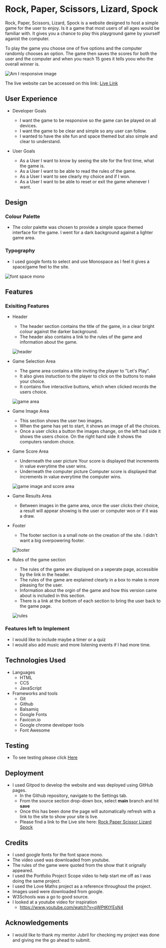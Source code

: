# Rock, Paper, Scissors, Lizard, Spock
Rock, Paper, Scissors, Lizard, Spock is a website designed to host a simple game for the user to enjoy.  Is it a game that most users of all ages would be familiar with. It gives you a chance to play this playground game by yourself aganist the computer.

To play the game you choose one of five options and the computer randomly chooses an option. The game then saves the scores for both the user and the computer and when you reach 15 goes it tells yoou who the overall winner is.

![Am I responsive image](/assets/images/readme-images/amiresponsive.png)

The live website can be accessed on this link:  [Live Link](https://angmaher.github.io/Rock-Paper-Scissors-Lizard-Spock/)

## User Experience

* Developer Goals
    * I want the game to be responsive so the game can be played on all devices.
    * I want the game to be clear and simple so any user can follow.
    * I wanted to have the site fun and space themed but also simple and clear to understand.

* User Goals
    * As a User I want to know by seeing the site for the first time, what the game is.
    * As a User I want to be able to read the rules of the game.
    * As a User I want to see clearly my choice and if I won.
    * As a User I want to be able to reset or exit the game whenever I want.

## Design

### Colour Palette
* The color palette was chosen to provide a simple space themed interface for the game. I went for a dark background against a lighter game area.

### Typography
* I used google fonts to select and use Monospace as I feel it gives a space/game feel to the site.

![font space mono](/assets/images/readme-images/font.png)



## Features

### Exisiting Features

* Header
    * The header section contains the title of the game, in a clear bright colour against the darker background.
    * The header also contains a link to the rules of the game and information about the game.

    ![header](/assets/images/readme-images/header.png)

* Game Selection Area
    * The game area contains a title inviting the player to "Let's Play".
    * It also gives instuction to the player to click on the buttons to make your choice.
    * It contains five interactive buttons, which when clicked records the users choice.
    
    ![game area](/assets/images/readme-images/game-area.png)

* Game Image Area
    * This section shows the user two images. 
    * When the game has yet to start, it shows an image of all the choices.
    * Once a user clicks a button the images change, on the left had side it shows the users choice. On the right hand side it shows the computers random choice.


* Game Score Area 
    * Underneath the user picture Your score is displayed that increments in value everytime the user wins.
    * Underneath the computer picture Computer score is displayed that increments in value everytime the computer wins.

    ![game image and score area](/assets/images/readme-images/game-image.png)

* Game Results Area
    * Between images in the game area, once the user clicks their choice, a result will appear showing is the user or computer won or if it was a draw.


* Footer
    * The footer section is a small note on the creation of the site. I didn't want a big overpowering footer.


    ![footer](/assets/images/readme-images/footer.png)

* Rules of the game section
    * The rules of the game are displayed on a seperate page, accessible by the link in the header.
    * The rules of the game are explained clearly in a box to make is more pleasing for the user.
    * Information about the orgin of the game and how this version came about is included in this section.
    * There is a link at the bottom of each section to bring the user back to the game page.

    ![rules](/assets/images/readme-images/rulespage.png)

### Features left to Implement

* I would like to include maybe a timer or a quiz
* I would also add music and more listening events if I had more time.

## Technologies Used

* Languages
    * HTML
    * CCS
    * JavaScript
* Frameworks and tools
    * Git
    * Github
    * Balsamiq
    * Google Fonts
    * Favicon.io
    * Google chrome developer tools
    * Font Awesome

## Testing
* To see testing please click [Here](testing.md)

## Deployment

* I used Gitpod to develop the website and was deployed using GitHub pages.
    * In the Github repository, navigate to the Settings tab.
    * From the source section drop-down box, select **main** branch and hit **save**
    * Once this has been done the page will automatically refresh with a link to the site to show your site is live.
    * Please find a link to the Live site here: [Rock Paper Scissor Lizard Spock](https://angmaher.github.io/Rock-Paper-Scissors-Lizard-Spock/)

## Credits

* I used google fonts for the font space mono.
* The video used was downloaded from youtube.
* The rules of the game were quoted from the show that it orignally appeared.
* I used the Portfolio Project Scope video to help start me off as I was doing the same project.
* I used the Love Maths project as a reference throughout the project.
* Images used were downloaded from google.
* W3Schools was a go to good source.
* I looked at a youtube video for inspiration
    * https://www.youtube.com/watch?v=qWPtKtYEsN4

## Acknowledgements

* I would like to thank my mentor Jubril for checking my project was done and giving me the go ahead to submit.
